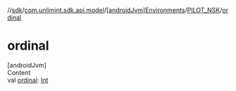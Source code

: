 //[sdk](../../../../index.md)/[com.unlimint.sdk.api.model](../../index.md)/[[androidJvm]Environments](../index.md)/[PILOT_NSK](index.md)/[ordinal](ordinal.md)



# ordinal  
[androidJvm]  
Content  
val [ordinal](ordinal.md): [Int](https://kotlinlang.org/api/latest/jvm/stdlib/kotlin/-int/index.html)  



